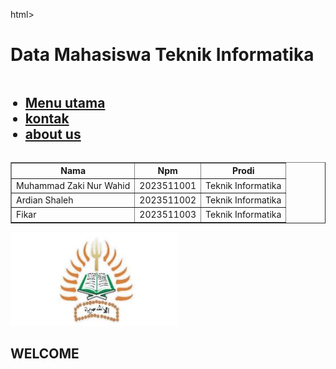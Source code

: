 html>
<head>
<title> Praktikum Web 1 Teknik informatika 2023511001 </title>
</head>
<link rel="stylesheet" href="style.css">
<body>
<div class="header">
<h1> Data Mahasiswa Teknik Informatika </h1>
</div>

 <div class="row">
<div class="column left">
<ul> <h2 text-align="center"> 
<li><a href="menu.html">Menu utama</a></li>
<li><a href="kontak.html">kontak</a></li>
<li><a href="aboutus.html">about us</a></li>
</h2> </ul>
</div>
<div class="column middle">
<table border="1" align="center" cellpadding="4" cellspacing="4">
         <tr>
             <th>Nama</th>
             <th>Npm</th>
             <th>Prodi</th>
         </tr>
         <tr>
            <td>Muhammad Zaki Nur Wahid</td>
            <td>2023511001</td>
            <td>Teknik Informatika</td>
         </tr>
         <tr>
            <td>Ardian Shaleh</td>
            <td>2023511002</td>
            <td>Teknik Informatika</td>
         </tr>
         <tr>
            <td>Fikar</td>
            <td>2023511003</td>
            <td>Teknik Informatika</td>
         </tr>
</table>
</div>
<div class="column right">
<img src="ikon teknik.jpg" height="150">
</div>
 </div>

<div class="footer">
   <h2> WELCOME </h2>
</div>
 </body>
   </html>
